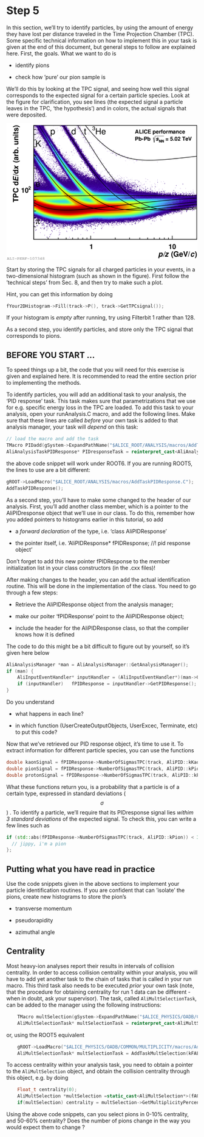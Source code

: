 # Step 5

In this section, we’ll try to identify particles, by using the amount of energy they have lost per distance traveled in the Time Projection Chamber (TPC). Some specific technical information on how to implement this in your task is given at the end of this document, but general steps to follow are explained here. First, the goals. What we want to do is

*   identify pions

*   check how ’pure’ our pion sample is

We’ll do this by looking at the TPC signal, and seeing how well this signal corresponds to the expected signal for a certain particle species. Look at the figure for clarification, you see lines (the expected signal a particle leaves in the TPC, ‘the hypothesis’) and in colors, the actual signals that were deposited.

![pid](pid.png)

Start by storing the TPC signals for all charged particles in your events, in a two-dimensional histogram (such as shown in the figure). First follow the ’technical steps’ from Sec. 8, and then try to make such a plot.

Hint, you can get this information by doing

```cpp
fYour2DHistogram->Fill(track->P(), track->GetTPCsignal());
```

If your histogram is _empty_ after running, try using Filterbit 1 rather than 128.

As a second step, you identify particles, and store only the TPC signal that corresponds to pions. 


## BEFORE YOU START ...


To speed things up a bit, the code that you will need for this exercise is given and explained here. It is recommended to read the entire section prior to implementing the methods.  

To identify particles, you will add an additional task to your analysis, the ‘PID response’ task. This task makes sure that parametrizations that we use for e.g. specific energy loss in the TPC are loaded. To add this task to your analysis, open your runAnalysis.C macro, and add the following lines. Make sure that these lines are called _before_ your own task is added to that analysis manager, your task will _depend_ on this task:

```cpp
// load the macro and add the task
TMacro PIDadd(gSystem->ExpandPathName("$ALICE_ROOT/ANALYSIS/macros/AddTaskPIDResponse.C"));
AliAnalysisTaskPIDResponse* PIDresponseTask = reinterpret_cast<AliAnalysisTaskPIDResponse*>(PIDadd.Exec());
```

the above code snippet will work under ROOT6. If you are running ROOT5, the lines to use are a bit different:

```cpp
gROOT->LoadMacro("$ALICE_ROOT/ANALYSIS/macros/AddTaskPIDResponse.C");
AddTaskPIDResponse();
```

As a second step, you’ll have to make some changed to the header of our analysis. First, you’ll add another class member, which is a pointer to the AliPIDresponse object that we’ll use in our class. To do this, remember how you added pointers to histograms earlier in this tutorial, so add

*   a _forward declaration_ of the type, i.e. ‘class AliPIDResponse’

*   the pointer itself, i.e. ‘AliPIDResponse* fPIDResponse; //! pid response object’

Don’t forget to add this new pointer fPIDResponse to the member initialization list in your class constructors (in the .cxx files)!

After making changes to the header, you can add the actual identification routine. This will be done in the implementation of the class. You need to go through a few steps:

*   Retrieve the AliPIDResponse object from the analysis manager;

*   make our poiter ‘fPIDResponse’ point to the AliPIDResponse object;

*   include the header for the AliPIDResponse class, so that the compiler knows how it is defined

The code to do this might be a bit difficult to figure out by yourself, so it’s given here below

```cpp
AliAnalysisManager *man = AliAnalysisManager::GetAnalysisManager();
if (man) {
    AliInputEventHandler* inputHandler = (AliInputEventHandler*)(man->GetInputEventHandler());
    if (inputHandler)   fPIDResponse = inputHandler->GetPIDResponse();
}
```

Do you understand

*   what happens in each line?

*   in which function (UserCreateOutputObjects, UserExcec, Terminate, etc) to put this code?

Now that we’ve retrieved our PID response object, it’s time to use it. To extract information for different particle species, you can use the functions

```cpp
double kaonSignal = fPIDResponse->NumberOfSigmasTPC(track, AliPID::kKaon);
double pionSignal = fPIDResponse->NumberOfSigmasTPC(track, AliPID::kPion);
double protonSignal = fPIDResponse->NumberOfSigmasTPC(track, AliPID::kProton);
```

What these functions return you, is a probability that a particle is of a certain type, expressed in standard deviations ($$\sigma$$) . To identify a particle, we’ll require that its PIDresponse signal lies _withim 3 standard deviations_ of the expected signal. To check this, you can write a few lines such as

```cpp
if (std::abs(fPIDResponse->NumberOfSigmasTPC(track, AliPID::kPion)) < 3 ) {
  // jippy, i'm a pion
};
```



## Putting what you have read in practice

Use the code snippets given in the above sections to implement your particle identification routines. If you are confident that can ’isolate’ the pions, create new histograms to store the pion’s

* transverse momentum

* pseudorapidity

* azimuthal angle

## Centrality

Most heavy-ion analyses report their results in intervals of collision centrality. In order to access collision centrality within your analysis, you will have to add yet another task to the chain of tasks that is called in your run macro. This third task also needs to be executed *prior* your own task (note, that the procedure for obtaining centrality for run 1 data can be different - when in doubt, ask your supervisor). The task, called `AliMultSelectionTask`, can be added to the manager using the following instructions:

```cpp
    TMacro multSelection(gSystem->ExpandPathName("$ALICE_PHYSICS/OADB/COMMON/MULTIPLICITY/macros/AddTaskMultSelection.C"));
    AliMultSelectionTask* multSelectionTask = reinterpret_cast<AliMultSelectionTask*>(multSelection.Exec());
```

or, using the ROOT5 equivalent

```cpp
    gROOT->LoadMacro("$ALICE_PHYSICS/OADB/COMMON/MULTIPLICITY/macros/AddTaskMultSelection.C");
    AliMultSelectionTask* multSelectionTask = AddTaskMultSelection(kFALSE);
```
To access centrality within your analysis task, you need to obtain a pointer to the `AliMultSelection` object, and obtain the collision centrality through this object, e.g. by doing

```cpp
    Float_t centrality(0);
    AliMultSelection *multSelection =static_cast<AliMultSelection*>(fAOD->FindListObject("MultSelection"));
    if(multSelection) centrality = multSelection->GetMultiplicityPercentile("V0M");
```

Using the above code snippets, can you select pions in 0-10% centrality, and 50-60% centrality? Does the number of pions change in the way you would expect them to change ?


